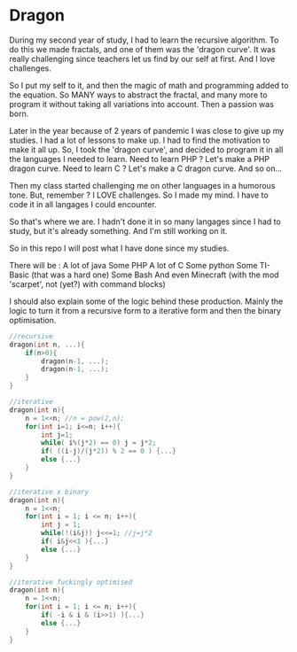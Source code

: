 # Dragon

During my second year of study, I had to learn the recursive algorithm.
To do this we made fractals, and one of them was the 'dragon curve'.
It was really challenging since teachers let us find by our self at first.
And I love challenges.

So I put my self to it, and then the magic of math and programming added to the equation.
So MANY ways to abstract the fractal, and many more to program it without taking all variations into account.
Then a passion was born.

Later in the year because of 2 years of pandemic I was close to give up my studies.
I had a lot of lessons to make up.
I had to find the motivation to make it all up.
So, I took the 'dragon curve', and decided to program it in all the languages I needed to learn.
Need to learn PHP ? Let's make a PHP dragon curve.
Need to learn C ? Let's make a C dragon curve.
And so on...

Then my class started challenging me on other languages in a humorous tone.
But, remember ? I LOVE challenges.
So I made my mind. I have to code it in all langages I could encounter.

So that's where we are.
I hadn't done it in so many langages since I had to study, 
but it's already something. And I'm still working on it.

So in this repo I will post what I have done since my studies.

There will be :
A lot of java
Some PHP
A lot of C
Some python
Some TI-Basic (that was a hard one)
Some Bash
And even Minecraft (with the mod 'scarpet', not (yet?) with command blocks) 

I should also explain some of the logic behind these production.
Mainly the logic to turn it from a recursive form to a iterative form and then the binary optimisation.

```c
//recursive
dragon(int n, ...){
    if(n>0){
        dragon(n-1, ...);
        dragon(n-1, ...);
    }
}

//iterative
dragon(int n){
    n = 1<<n; //n = pow(2,n);
    for(int i=1; i<=n; i++){
        int j=1;
        while( i%(j*2) == 0) j = j*2;
        if( ((i-j)/(j*2)) % 2 == 0 ) {...}
        else {...}
    }
}

//iterative x binary
dragon(int n){
    n = 1<<n;
    for(int i = 1; i <= n; i++){
        int j = 1;
        while(!(i&j)) j<<=1; //j=j*2
        if( i&j<<1 ){...}
        else {...}
    }
}

//iterative fuckingly optimised
dragon(int n){
    n = 1<<n;
    for(int i = 1; i <= n; i++){
        if( -i & i & (i>>1) ){...}
        else {...}
    }
}

```
